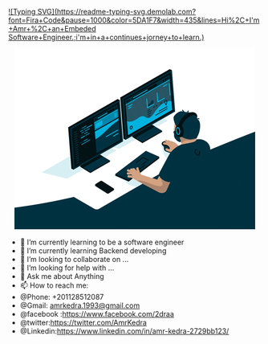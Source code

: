 [![Typing SVG](https://readme-typing-svg.demolab.com?font=Fira+Code&pause=1000&color=5DA1F7&width=435&lines=Hi%2C+I'm+Amr+%2C+an+Embeded Software+Engineer.;i'm+in+a+continues+jorney+to+learn.)](https://git.io/typing-svg)

<center><img src="https://github.com/EmediongFrancis/EmediongFrancis/blob/main/giphy.gif"/></center>

- 🔭 I’m currently learning to be a software engineer
- 🌱 I’m currently learning Backend developing
- 👯 I’m looking to collaborate on ...
- 🤔 I’m looking for help with ...
- 💬 Ask me about Anything
- 📫 How to reach me:
- @Phone: +201128512087
- @Gmail: amrkedra.1993@gmail.com
- @facebook :https://www.facebook.com/2draa
- @twitter:https://twitter.com/AmrKedra
- @Linkedin:https://www.linkedin.com/in/amr-kedra-2729bb123/
